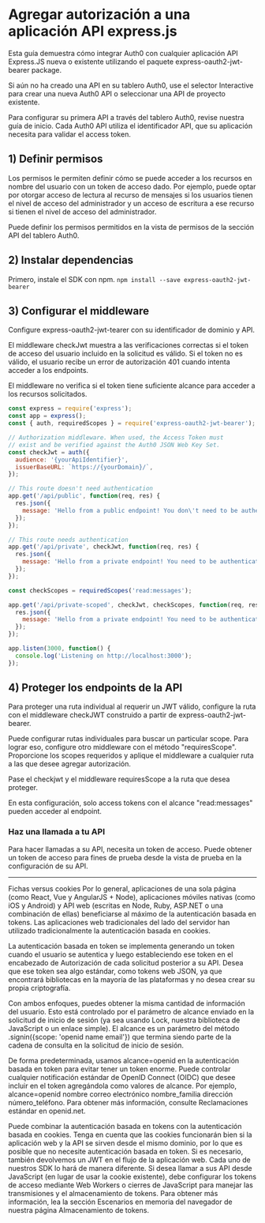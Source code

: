 # Agregar autorización a una aplicación API express.js
Esta guía demuestra cómo integrar Auth0 con cualquier aplicación API Express.JS nueva o existente utilizando el paquete express-oauth2-jwt-bearer package.

Si aún no ha creado una API en su tablero Auth0, use el selector Interactive para crear una nueva Auth0 API o seleccionar una API de proyecto existente.

Para configurar su primera API a través del tablero Auth0, revise nuestra guía de inicio. Cada Auth0 API utiliza el identificador API, que su aplicación necesita para validar el access token.
<br>

## 1)  Definir permisos
Los permisos le permiten definir cómo se puede acceder a los recursos en nombre del usuario con un token de acceso dado. Por ejemplo, puede optar por otorgar acceso de lectura al recurso de mensajes si los usuarios tienen el nivel de acceso del administrador y un acceso de escritura a ese recurso si tienen el nivel de acceso del administrador.

Puede definir los permisos permitidos en la vista de permisos de la sección API del tablero Auth0.

## 2) Instalar dependencias
Primero, instale el SDK con npm.
```npm install --save express-oauth2-jwt-bearer```

## 3) Configurar el middleware
Configure express-oauth2-jwt-tearer con su identificador de dominio y API.

El middleware checkJwt muestra a las verificaciones correctas si el token de acceso del usuario incluido en la solicitud es válido. Si el token no es válido, el usuario recibe un error de autorización 401 cuando intenta acceder a los endpoints.

El middleware no verifica si el token tiene suficiente alcance para acceder a los recursos solicitados.
```javascript
const express = require('express');
const app = express();
const { auth, requiredScopes } = require('express-oauth2-jwt-bearer');

// Authorization middleware. When used, the Access Token must
// exist and be verified against the Auth0 JSON Web Key Set.
const checkJwt = auth({
  audience: '{yourApiIdentifier}',
  issuerBaseURL: `https://{yourDomain}/`,
});

// This route doesn't need authentication
app.get('/api/public', function(req, res) {
  res.json({
    message: 'Hello from a public endpoint! You don\'t need to be authenticated to see this.'
  });
});

// This route needs authentication
app.get('/api/private', checkJwt, function(req, res) {
  res.json({
    message: 'Hello from a private endpoint! You need to be authenticated to see this.'
  });
});

const checkScopes = requiredScopes('read:messages');

app.get('/api/private-scoped', checkJwt, checkScopes, function(req, res) {
  res.json({
    message: 'Hello from a private endpoint! You need to be authenticated and have a scope of read:messages to see this.'
  });
});

app.listen(3000, function() {
  console.log('Listening on http://localhost:3000');
});
```
## 4) Proteger los endpoints de la API
Para proteger una ruta individual al requerir un JWT válido, configure la ruta con el middleware checkJWT construido a partir de express-oauth2-jwt-bearer.

Puede configurar rutas individuales para buscar un particular scope. Para lograr eso, configure otro middleware con el método "requiresScope". Proporcione los scopes requeridos y aplique el middleware a cualquier ruta a las que desee agregar autorización.

Pase el checkjwt y el middleware requiresScope a la ruta que desea proteger.

En esta configuración, solo access tokens con el alcance "read:messages" pueden acceder al endpoint.

### Haz una llamada a tu API


Para hacer llamadas a su API, necesita un token de acceso. Puede obtener un token de acceso para fines de prueba desde la vista de prueba en la configuración de su API.


----------------------
Fichas versus cookies
Por lo general, aplicaciones de una sola página (como React, Vue y AngularJS + Node), aplicaciones móviles nativas (como iOS y Android) y API web (escritas en Node, Ruby, ASP.NET o una combinación de ellas) beneficiarse al máximo de la autenticación basada en tokens. Las aplicaciones web tradicionales del lado del servidor han utilizado tradicionalmente la autenticación basada en cookies.

La autenticación basada en token se implementa generando un token cuando el usuario se autentica y luego estableciendo ese token en el encabezado de Autorización de cada solicitud posterior a su API. Desea que ese token sea algo estándar, como tokens web JSON, ya que encontrará bibliotecas en la mayoría de las plataformas y no desea crear su propia criptografía.

Con ambos enfoques, puedes obtener la misma cantidad de información del usuario. Esto está controlado por el parámetro de alcance enviado en la solicitud de inicio de sesión (ya sea usando Lock, nuestra biblioteca de JavaScript o un enlace simple). El alcance es un parámetro del método .signin({scope: 'openid name email'}) que termina siendo parte de la cadena de consulta en la solicitud de inicio de sesión.

De forma predeterminada, usamos alcance=openid en la autenticación basada en token para evitar tener un token enorme. Puede controlar cualquier notificación estándar de OpenID Connect (OIDC) que desee incluir en el token agregándola como valores de alcance. Por ejemplo, alcance=openid nombre correo electrónico nombre_familia dirección número_teléfono. Para obtener más información, consulte Reclamaciones estándar en openid.net.

Puede combinar la autenticación basada en tokens con la autenticación basada en cookies. Tenga en cuenta que las cookies funcionarán bien si la aplicación web y la API se sirven desde el mismo dominio, por lo que es posible que no necesite autenticación basada en token. Si es necesario, también devolvemos un JWT en el flujo de la aplicación web. Cada uno de nuestros SDK lo hará de manera diferente. Si desea llamar a sus API desde JavaScript (en lugar de usar la cookie existente), debe configurar los tokens de acceso mediante Web Workers o cierres de JavaScript para manejar las transmisiones y el almacenamiento de tokens. Para obtener más información, lea la sección Escenarios en memoria del navegador de nuestra página Almacenamiento de tokens.